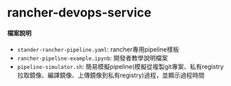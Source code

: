 # rancher-devops-service

#### 檔案說明
* `stander-rancher-pipeline.yaml`: rancher專用pipeline樣板
* `rancher-pipeline-example.ipynb`: 開發者教學說明檔案
* `pipeline-simulator.sh`: 簡易模擬pipeline(模擬從複製git專案、私有registry拉取鏡像、編譯鏡像、上傳鏡像到私有registry)過程，並顯示過程時間
